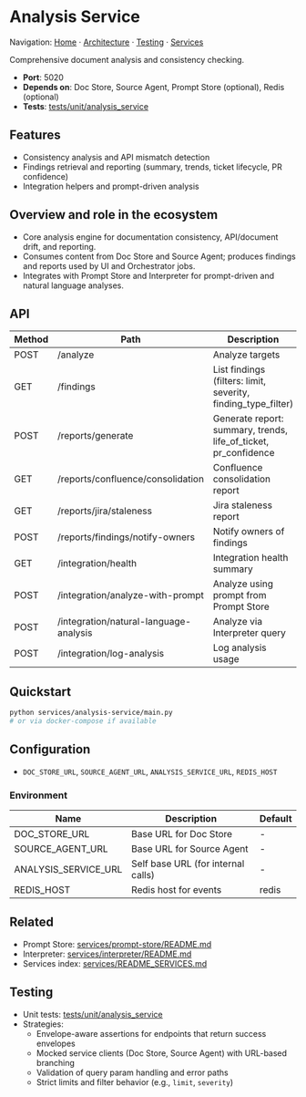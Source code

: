 # Analysis Service

Navigation: [Home](../../README.md) · [Architecture](../../docs/architecture/) · [Testing](../../docs/guides/TESTING_GUIDE.md) · [Services](../README_SERVICES.md)

Comprehensive document analysis and consistency checking.

- **Port**: 5020
- **Depends on**: Doc Store, Source Agent, Prompt Store (optional), Redis (optional)
- **Tests**: [tests/unit/analysis_service](../../tests/unit/analysis_service)

## Features
- Consistency analysis and API mismatch detection
- Findings retrieval and reporting (summary, trends, ticket lifecycle, PR confidence)
- Integration helpers and prompt-driven analysis

## Overview and role in the ecosystem
- Core analysis engine for documentation consistency, API/document drift, and reporting.
- Consumes content from Doc Store and Source Agent; produces findings and reports used by UI and Orchestrator jobs.
- Integrates with Prompt Store and Interpreter for prompt-driven and natural language analyses.

## API
| Method | Path                                  | Description |
|--------|---------------------------------------|-------------|
| POST   | /analyze                               | Analyze targets |
| GET    | /findings                              | List findings (filters: limit, severity, finding_type_filter) |
| POST   | /reports/generate                      | Generate report: summary, trends, life_of_ticket, pr_confidence |
| GET    | /reports/confluence/consolidation      | Confluence consolidation report |
| GET    | /reports/jira/staleness                | Jira staleness report |
| POST   | /reports/findings/notify-owners        | Notify owners of findings |
| GET    | /integration/health                    | Integration health summary |
| POST   | /integration/analyze-with-prompt       | Analyze using prompt from Prompt Store |
| POST   | /integration/natural-language-analysis | Analyze via Interpreter query |
| POST   | /integration/log-analysis              | Log analysis usage |

## Quickstart
```bash
python services/analysis-service/main.py
# or via docker-compose if available
```

## Configuration
- `DOC_STORE_URL`, `SOURCE_AGENT_URL`, `ANALYSIS_SERVICE_URL`, `REDIS_HOST`

### Environment
| Name | Description | Default |
|------|-------------|---------|
| DOC_STORE_URL | Base URL for Doc Store | - |
| SOURCE_AGENT_URL | Base URL for Source Agent | - |
| ANALYSIS_SERVICE_URL | Self base URL (for internal calls) | - |
| REDIS_HOST | Redis host for events | redis |

## Related
- Prompt Store: [services/prompt-store/README.md](../prompt-store/README.md)
- Interpreter: [services/interpreter/README.md](../interpreter/README.md)
- Services index: [services/README_SERVICES.md](../README_SERVICES.md)

## Testing
- Unit tests: [tests/unit/analysis_service](../../tests/unit/analysis_service)
- Strategies:
  - Envelope-aware assertions for endpoints that return success envelopes
  - Mocked service clients (Doc Store, Source Agent) with URL-based branching
  - Validation of query param handling and error paths
  - Strict limits and filter behavior (e.g., `limit`, `severity`)
